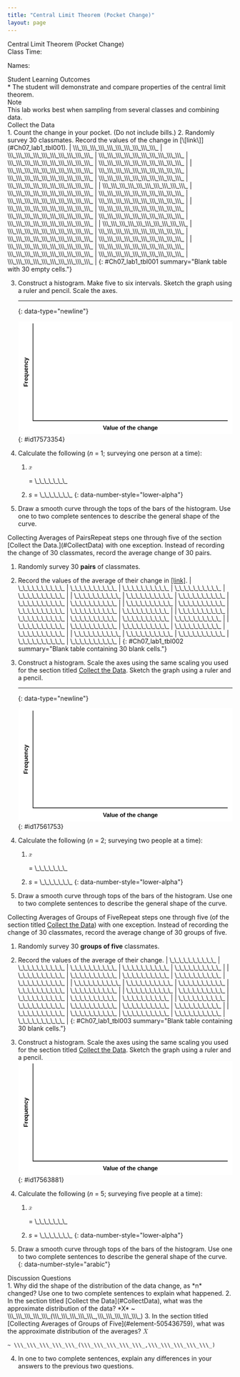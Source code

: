 ```yaml
---
title: "Central Limit Theorem (Pocket Change)"
layout: page
---
```



<div data-type="note" data-has-label="true" class="note statistics lab" data-label="" markdown="1">
<div data-type="title" class="title">
Central Limit Theorem (Pocket Change)
</div>
Class Time:

Names:

<div data-type="list" id="id48439824" markdown="1">
<div data-type="title">
Student Learning Outcomes
</div>
* The student will demonstrate and compare properties of the central limit theorem.

</div>
<div data-type="note" class="note" data-has-label="true" id="id17413334" data-label="" markdown="1">
<div data-type="title" class="title">
Note
</div>
This lab works best when sampling from several classes and combining data.

</div>
<div data-type="list" id="list-9099999888" markdown="1">
<div data-type="title" id="CollectData">
Collect the Data
</div>
1.  Count the change in your pocket. (Do not include bills.)
2.  Randomly survey 30 classmates. Record the values of the change in [\[link\]](#Ch07_lab1_tbl001).
    | \\\_\\\_\\\_\\\_\\\_\\\_\\\_\\\_\\\_\\\_ | \\\_\\\_\\\_\\\_\\\_\\\_\\\_\\\_\\\_\\\_ | \\\_\\\_\\\_\\\_\\\_\\\_\\\_\\\_\\\_\\\_ | \\\_\\\_\\\_\\\_\\\_\\\_\\\_\\\_\\\_\\\_ | \\\_\\\_\\\_\\\_\\\_\\\_\\\_\\\_\\\_\\\_ |
    | \\\_\\\_\\\_\\\_\\\_\\\_\\\_\\\_\\\_\\\_ | \\\_\\\_\\\_\\\_\\\_\\\_\\\_\\\_\\\_\\\_ | \\\_\\\_\\\_\\\_\\\_\\\_\\\_\\\_\\\_\\\_ | \\\_\\\_\\\_\\\_\\\_\\\_\\\_\\\_\\\_\\\_ | \\\_\\\_\\\_\\\_\\\_\\\_\\\_\\\_\\\_\\\_ |
    | \\\_\\\_\\\_\\\_\\\_\\\_\\\_\\\_\\\_\\\_ | \\\_\\\_\\\_\\\_\\\_\\\_\\\_\\\_\\\_\\\_ | \\\_\\\_\\\_\\\_\\\_\\\_\\\_\\\_\\\_\\\_ | \\\_\\\_\\\_\\\_\\\_\\\_\\\_\\\_\\\_\\\_ | \\\_\\\_\\\_\\\_\\\_\\\_\\\_\\\_\\\_\\\_ |
    | \\\_\\\_\\\_\\\_\\\_\\\_\\\_\\\_\\\_\\\_ | \\\_\\\_\\\_\\\_\\\_\\\_\\\_\\\_\\\_\\\_ | \\\_\\\_\\\_\\\_\\\_\\\_\\\_\\\_\\\_\\\_ | \\\_\\\_\\\_\\\_\\\_\\\_\\\_\\\_\\\_\\\_ | \\\_\\\_\\\_\\\_\\\_\\\_\\\_\\\_\\\_\\\_ |
    | \\\_\\\_\\\_\\\_\\\_\\\_\\\_\\\_\\\_\\\_ | \\\_\\\_\\\_\\\_\\\_\\\_\\\_\\\_\\\_\\\_ | \\\_\\\_\\\_\\\_\\\_\\\_\\\_\\\_\\\_\\\_ | \\\_\\\_\\\_\\\_\\\_\\\_\\\_\\\_\\\_\\\_ | \\\_\\\_\\\_\\\_\\\_\\\_\\\_\\\_\\\_\\\_ |
    | \\\_\\\_\\\_\\\_\\\_\\\_\\\_\\\_\\\_\\\_ | \\\_\\\_\\\_\\\_\\\_\\\_\\\_\\\_\\\_\\\_ | \\\_\\\_\\\_\\\_\\\_\\\_\\\_\\\_\\\_\\\_ | \\\_\\\_\\\_\\\_\\\_\\\_\\\_\\\_\\\_\\\_ | \\\_\\\_\\\_\\\_\\\_\\\_\\\_\\\_\\\_\\\_ |
    {: #Ch07_lab1_tbl001 summary="Blank table with 30 empty cells."}

3.  Construct a histogram. Make five to six intervals. Sketch the graph using a ruler and pencil. Scale the axes.
    * * *
    {: data-type="newline"}
    
    ![Blank graph template. The horizontal axis is labeled Value of the change and the vertical axis is labeled Frequency.](../resources/fig-ch07_09_01.png){: #id17573354}


4.  Calculate the following (*n* = 1; surveying one person at a time):
    1.  <math xmlns="http://www.w3.org/1998/Math/MathML"> <mover accent="true"> <mi>x</mi> <mo>¯</mo> </mover> </math>
        
        = \\\_\\\_\\\_\\\_\\\_\\\_\\\_
    2.  *s* = \\\_\\\_\\\_\\\_\\\_\\\_\\\_
    {: data-number-style="lower-alpha"}

5.  Draw a smooth curve through the tops of the bars of the histogram. Use one to two complete sentences to describe the general shape of the curve.

</div>
<span data-type="title">Collecting Averages of Pairs</span>Repeat steps one through five of the section [Collect the Data.](#CollectData) with one exception. Instead of recording the change of 30 classmates, record the average change of 30 pairs.

1.  Randomly survey 30 **pairs** of classmates.
2.  Record the values of the average of their change in [\[link\]](#Ch07_lab1_tbl002).
    | \\\_\\\_\\\_\\\_\\\_\\\_\\\_\\\_\\\_\\\_ | \\\_\\\_\\\_\\\_\\\_\\\_\\\_\\\_\\\_\\\_ | \\\_\\\_\\\_\\\_\\\_\\\_\\\_\\\_\\\_\\\_ | \\\_\\\_\\\_\\\_\\\_\\\_\\\_\\\_\\\_\\\_ | \\\_\\\_\\\_\\\_\\\_\\\_\\\_\\\_\\\_\\\_ |
    | \\\_\\\_\\\_\\\_\\\_\\\_\\\_\\\_\\\_\\\_ | \\\_\\\_\\\_\\\_\\\_\\\_\\\_\\\_\\\_\\\_ | \\\_\\\_\\\_\\\_\\\_\\\_\\\_\\\_\\\_\\\_ | \\\_\\\_\\\_\\\_\\\_\\\_\\\_\\\_\\\_\\\_ | \\\_\\\_\\\_\\\_\\\_\\\_\\\_\\\_\\\_\\\_ |
    | \\\_\\\_\\\_\\\_\\\_\\\_\\\_\\\_\\\_\\\_ | \\\_\\\_\\\_\\\_\\\_\\\_\\\_\\\_\\\_\\\_ | \\\_\\\_\\\_\\\_\\\_\\\_\\\_\\\_\\\_\\\_ | \\\_\\\_\\\_\\\_\\\_\\\_\\\_\\\_\\\_\\\_ | \\\_\\\_\\\_\\\_\\\_\\\_\\\_\\\_\\\_\\\_ |
    | \\\_\\\_\\\_\\\_\\\_\\\_\\\_\\\_\\\_\\\_ | \\\_\\\_\\\_\\\_\\\_\\\_\\\_\\\_\\\_\\\_ | \\\_\\\_\\\_\\\_\\\_\\\_\\\_\\\_\\\_\\\_ | \\\_\\\_\\\_\\\_\\\_\\\_\\\_\\\_\\\_\\\_ | \\\_\\\_\\\_\\\_\\\_\\\_\\\_\\\_\\\_\\\_ |
    | \\\_\\\_\\\_\\\_\\\_\\\_\\\_\\\_\\\_\\\_ | \\\_\\\_\\\_\\\_\\\_\\\_\\\_\\\_\\\_\\\_ | \\\_\\\_\\\_\\\_\\\_\\\_\\\_\\\_\\\_\\\_ | \\\_\\\_\\\_\\\_\\\_\\\_\\\_\\\_\\\_\\\_ | \\\_\\\_\\\_\\\_\\\_\\\_\\\_\\\_\\\_\\\_ |
    | \\\_\\\_\\\_\\\_\\\_\\\_\\\_\\\_\\\_\\\_ | \\\_\\\_\\\_\\\_\\\_\\\_\\\_\\\_\\\_\\\_ | \\\_\\\_\\\_\\\_\\\_\\\_\\\_\\\_\\\_\\\_ | \\\_\\\_\\\_\\\_\\\_\\\_\\\_\\\_\\\_\\\_ | \\\_\\\_\\\_\\\_\\\_\\\_\\\_\\\_\\\_\\\_ |
    {: #Ch07_lab1_tbl002 summary="Blank table containing 30 blank cells."}

3.  Construct a histogram. Scale the axes using the same scaling you used for the section titled [Collect the Data](#CollectData). Sketch the graph using a ruler and a pencil.
    * * *
    {: data-type="newline"}
    
    ![This is a blank graph template. The horizontal axis is labeled Value of the change and the vertical axis is labeled Frequency.](../resources/fig-ch07_09_02.png){: #id17561753}


4.  Calculate the following (*n* = 2; surveying two people at a time):
    1.  <math xmlns="http://www.w3.org/1998/Math/MathML"> <mover accent="true"> <mi>x</mi> <mo>¯</mo> </mover> </math>
        
        = \\\_\\\_\\\_\\\_\\\_\\\_\\\_
    2.  *s* = \\\_\\\_\\\_\\\_\\\_\\\_\\\_
    {: data-number-style="lower-alpha"}

5.  Draw a smooth curve through tops of the bars of the histogram. Use one to two complete sentences to describe the general shape of the curve.

<span data-type="title">Collecting Averages of Groups of Five</span>Repeat steps one through five (of the section titled [Collect the Data](#CollectData)) with one exception. Instead of recording the change of 30 classmates, record the average change of 30 groups of five.

1.  Randomly survey 30 **groups of five** classmates.
2.  Record the values of the average of their change.
    | \\\_\\\_\\\_\\\_\\\_\\\_\\\_\\\_\\\_\\\_ | \\\_\\\_\\\_\\\_\\\_\\\_\\\_\\\_\\\_\\\_ | \\\_\\\_\\\_\\\_\\\_\\\_\\\_\\\_\\\_\\\_ | \\\_\\\_\\\_\\\_\\\_\\\_\\\_\\\_\\\_\\\_ | \\\_\\\_\\\_\\\_\\\_\\\_\\\_\\\_\\\_\\\_ |
    | \\\_\\\_\\\_\\\_\\\_\\\_\\\_\\\_\\\_\\\_ | \\\_\\\_\\\_\\\_\\\_\\\_\\\_\\\_\\\_\\\_ | \\\_\\\_\\\_\\\_\\\_\\\_\\\_\\\_\\\_\\\_ | \\\_\\\_\\\_\\\_\\\_\\\_\\\_\\\_\\\_\\\_ | \\\_\\\_\\\_\\\_\\\_\\\_\\\_\\\_\\\_\\\_ |
    | \\\_\\\_\\\_\\\_\\\_\\\_\\\_\\\_\\\_\\\_ | \\\_\\\_\\\_\\\_\\\_\\\_\\\_\\\_\\\_\\\_ | \\\_\\\_\\\_\\\_\\\_\\\_\\\_\\\_\\\_\\\_ | \\\_\\\_\\\_\\\_\\\_\\\_\\\_\\\_\\\_\\\_ | \\\_\\\_\\\_\\\_\\\_\\\_\\\_\\\_\\\_\\\_ |
    | \\\_\\\_\\\_\\\_\\\_\\\_\\\_\\\_\\\_\\\_ | \\\_\\\_\\\_\\\_\\\_\\\_\\\_\\\_\\\_\\\_ | \\\_\\\_\\\_\\\_\\\_\\\_\\\_\\\_\\\_\\\_ | \\\_\\\_\\\_\\\_\\\_\\\_\\\_\\\_\\\_\\\_ | \\\_\\\_\\\_\\\_\\\_\\\_\\\_\\\_\\\_\\\_ |
    | \\\_\\\_\\\_\\\_\\\_\\\_\\\_\\\_\\\_\\\_ | \\\_\\\_\\\_\\\_\\\_\\\_\\\_\\\_\\\_\\\_ | \\\_\\\_\\\_\\\_\\\_\\\_\\\_\\\_\\\_\\\_ | \\\_\\\_\\\_\\\_\\\_\\\_\\\_\\\_\\\_\\\_ | \\\_\\\_\\\_\\\_\\\_\\\_\\\_\\\_\\\_\\\_ |
    | \\\_\\\_\\\_\\\_\\\_\\\_\\\_\\\_\\\_\\\_ | \\\_\\\_\\\_\\\_\\\_\\\_\\\_\\\_\\\_\\\_ | \\\_\\\_\\\_\\\_\\\_\\\_\\\_\\\_\\\_\\\_ | \\\_\\\_\\\_\\\_\\\_\\\_\\\_\\\_\\\_\\\_ | \\\_\\\_\\\_\\\_\\\_\\\_\\\_\\\_\\\_\\\_ |
    {: #Ch07_lab1_tbl003 summary="Blank table containing 30 blank cells."}

3.  Construct a histogram. Scale the axes using the same scaling you used for the section titled [Collect the Data](#CollectData). Sketch the graph using a ruler and a pencil.![This is a blank graph template. The horizontal axis is labeled Value of the change and the vertical axis is labeled Frequency.](../resources/fig-ch07_09_03.png){: #id17563881}


4.  Calculate the following (*n* = 5; surveying five people at a time):
    1.  <math xmlns="http://www.w3.org/1998/Math/MathML"> <mover accent="true"> <mi>x</mi> <mo>¯</mo> </mover> </math>
        
        = \\\_\\\_\\\_\\\_\\\_\\\_\\\_
    2.  *s* = \\\_\\\_\\\_\\\_\\\_\\\_\\\_
    {: data-number-style="lower-alpha"}

5.  Draw a smooth curve through tops of the bars of the histogram. Use one to two complete sentences to describe the general shape of the curve.
{: data-number-style="arabic"}

<div data-type="list" id="element-441" markdown="1">
<div data-type="title">
Discussion Questions
</div>
1.  Why did the shape of the distribution of the data change, as *n* changed? Use one to two complete sentences to explain what happened.
2.  In the section titled [Collect the Data](#CollectData), what was the approximate distribution of the data? *X* ~ \\\_\\\_\\\_\\\_\\\_(\\\_\\\_\\\_\\\_\\\_,\\\_\\\_\\\_\\\_\\\_)
3.  In the section titled [Collecting Averages of Groups of Five](#element-505436759), what was the approximate distribution of the averages?
    <math xmlns="http://www.w3.org/1998/Math/MathML"> <mover accent="true"> <mi>X</mi> <mo>¯</mo> </mover> </math>
    
    ~ \\\_\\\_\\\_\\\_\\\_(\\\_\\\_\\\_\\\_\\\_,\\\_\\\_\\\_\\\_\\\_)
4.  In one to two complete sentences, explain any differences in your answers to the previous two questions.

</div>
</div>

